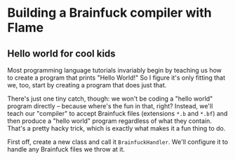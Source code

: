 
Building a Brainfuck compiler with Flame
========================================

## Hello world for cool kids

Most programming language tutorials invariably begin by teaching us how to
create a program that prints "Hello World!" So I figure it's only fitting that
we, too, start by creating a program that does just that.

There's just one tiny catch, though: we won't be coding a "hello world" program
directly &ndash; because where's the fun in that, right? Instead, we'll teach
our "compiler" to accept Brainfuck files (extensions `*.b` and `*.bf`) and
then produce a "hello world" program regardless of what they contain.
That's a pretty hacky trick, which is exactly what makes it a fun thing to do.

First off, create a new class and call it `BrainfuckHandler`.
We'll configure it to handle any Brainfuck files we throw at it.

```cs
```
